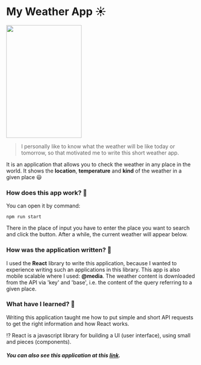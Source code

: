 # My Weather App ☀️

<img src="https://user-images.githubusercontent.com/58802893/230967990-d752f8d7-f8c8-48d0-8ab8-8d1bee6c285e.png" width="200" height="300" />

> I personally like to know what the weather will be like today or tomorrow, so that motivated me to write this short weather app.

It is an application that allows you to check the weather in any place in the world. It shows the **location**, **temperature** and **kind** of the weather in a given place 😃

### How does this app work? 🤔

You can open it by command:

```npm run start ```

There in the place of input you have to enter the place you want to search and click the button. After a while, the current weather will appear below.

### How was the application written? 🧐
I used the **React** library to write this application, because I wanted to experience writing such an applications in this library. This app is also mobile scalable where I used: **@media**. The weather content is downloaded from the API via 'key' and 'base', i.e. the content of the query referring to a given place.

### What have I learned? 💭
Writing this application taught me how to put simple and short API requests to get the right information and how React works. 

⁉️ React is a javascript library for building a UI (user interface), using small and pieces (components).

##### You can also see this application at this [link](https://codesandbox.io/s/weather-app-p4ncf2?file=/src/App.js). 


